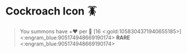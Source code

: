 # Cockroach Icon 🪳
> You summons have +❤️ per 👥 [16 <:gold:1058304371940655185>]
<:engram_blue:905174948669190174> __RARE__ <:engram_blue:905174948669190174>
